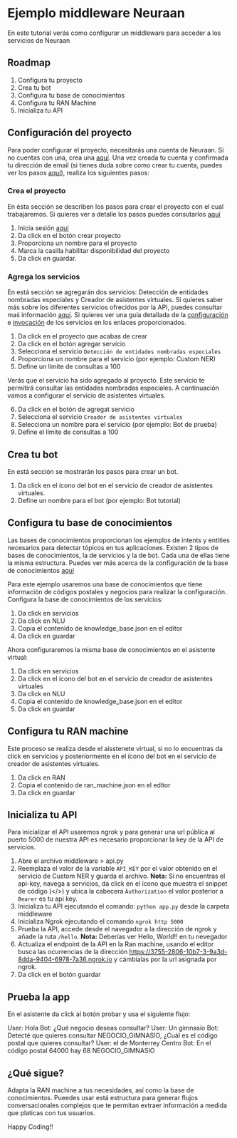 # Ejemplo middleware Neuraan
En este tutorial verás como configurar un middleware para acceder a los servicios de Neuraan

## Roadmap
1. Configura tu proyecto
2. Crea tu bot
3. Configura tu base de conocimientos
4. Configura tu RAN Machine
5. Inicializa tu API

## Configuración del proyecto
Para poder configurar el proyecto, necesitarás una cuenta de Neuraan. Si no cuentas con una, crea una [aquí](https://panel.neuraan.com/es/user/signup). Una vez creada tu cuenta y confirmada tu dirección de email (si tienes duda sobre como crear tu cuenta, puedes ver los pasos [aquí](https://docs.neuraan.com/guide/01-creacion-de-la-cuenta.html)), realiza los siguientes pasos:

### Crea el proyecto
En ésta sección se describen los pasos para crear el proyecto con el cual trabajaremos. Si quieres ver a detalle los pasos puedes consutarlos [aquí](https://docs.neuraan.com/guide/02-creacion-del-proyecto.html)
1. Inicia sesión [aquí](https://panel.neuraan.com/es/session/signin)
2. Da click en el botón crear proyecto
3. Proporciona un nombre para el proyecto
4. Marca la casilla habilitar disponibilidad del proyecto
5. Da click en guardar.

### Agrega los servicios
En está sección se agregarán dos servicios: Detección de entidades nombradas especiales y Creador de asistentes virtuales. Si quieres saber más sobre los diferentes servicios ofrecidos por la API, puedes consultar maś información [aquí](https://docs.neuraan.com/services/). Si quieres ver una guía detallada de la [configuración](https://docs.neuraan.com/guide/04-configuracion-de-los-servicios.html) e [invocación](https://docs.neuraan.com/guide/05-invocacion-de-los-servicios.html) de los servicios en los enlaces proporcionados.

1. Da click en el proyecto que acabas de crear
2. Da click en el botón agregar servicio
3. Selecciona el servicio ``Detección de entidades nombradas especiales``
4. Proporciona un nombre para el servicio (por ejemplo: Custom NER)
5. Define un límite de consultas a 100

Verás que el servicio ha sido agregado al proyecto. Este servicio te permitirá consultar las entidades nombradas especiales. A continuación vamos a configurar el servicio de asistentes virtuales.

6. Da click en el botón de agregat servicio
7. Selecciona el servicio ``Creador de asistentes virtuales``
8. Selecciona un nombre para el servicio (por ejemplo: Bot de prueba)
9. Define el límite de consultas a 100

## Crea tu bot
En está sección se mostrarán los pasos para crear un bot.
1. Da click en el ícono del bot en el servicio de creador de asistentes virtuales.
2. Define un nombre para el bot (por ejemplo: Bot tutorial)

## Configura tu base de conocimientos
Las bases de conocimientos proporcionan los ejemplos de intents y entities necesarios para detectar tópicos en tus aplicaciones. Existen 2 tipos de bases de conocimientos, la de servicios y la de bot. Cada una de ellas tiene la misma estructura. Puedes ver más acerca de la configuración de la base de conocimientos [aquí](https://docs.neuraan.com/guide/03-configuracion-de-la-base-de-conocimientos.html)

Para este ejemplo usaremos una base de conocimientos que tiene información de códigos postales y negocios para realizar la configuración.
Configura la base de conocimientos de los servicios:

1. Da click en servicios 
2. Da click en NLU
3. Copia el contenido de knowledge_base.json en el editor 
4. Da click en guardar

Ahora configuraremos la misma base de conocimientos en el asistente virtual:

1. Da click en servicios
2. Da click en el ícono del bot en el servicio de creador de asistentes virtuales
3. Da click en NLU
4. Copia el contenido de knowledge_base.json en el editor
5. Da click en guardar

## Configura tu RAN machine
Este proceso se realiza desde el aisstenete virtual, si no lo encuentras da click en servicios y posteriormente en el ícono del bot en el servicio de creador de asistentes virtuales.

1. Da click en RAN
2. Copia el contenido de ran_machine.json en el editor
3. Da click en guardar

## Inicializa tu API
Para inicializar el API usaremos ngrok y para generar una url pública al puerto 5000 de nuestra API es necesario proporcionar la key de la API de servicios.

1. Abre el archivo middleware > api.py
2. Reemplaza el valor de la variable ``API_KEY`` por el valor obtenido en el servicio de Custom NER y guarda el archivo. **Nota:** Si no encuentras el api-key, navega a servicios, da click en el ícono que muestra el snippet de código (</>) y ubica la cabecera ``Àuthorization`` el valor posterior a ``Bearer`` es tu api key.
3. Inicializa tu API ejecutando el comando: ``python app.py`` desde la carpeta middleware
4. Inicializa Ngrok ejecutando el comando ``ngrok http 5000``
5. Prueba la API, accede desde el navegador a la dirección de ngrok y añade la ruta ``/hello``. **Nota:** Deberías ver Hello, World!! en tu nevegador
6. Actualiza el endpoint de la API en la Ran machine, usando el editor busca las ocurrencias de la dirección https://3755-2806-10b7-3-9a3d-8dda-9404-6978-7a36.ngrok.io y cámbialas por la url asignada por ngrok.
7. Da click en el botón guardar

## Prueba la app
En el asistente da click al botón probar y usa el siguiente flujo:

User: Hola
Bot: ¿Qué negocio deseas consultar?
User: Un gimnasio
Bot: Detecté que quieres consultar NEGOCIO_GIMNASIO, ¿Cuál es el código postal que quieres consultar?
User: el de Monterrey Centro
Bot: En el código postal 64000 hay 68 NEGOCIO_GIMNASIO


## ¿Qué sigue?
Adapta la RAN machine a tus necesidades, así como la base de conocimientos. Pueedes usar está estructura para generar flujos conversacionales complejos que te permitan extraer información a medida que platicas con tus usuarios.

Happy Coding!!